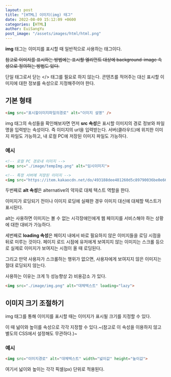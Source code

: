 ```yaml
---
layout: post
title: "[HTML] 이미지(img) 태그"
date: 2022-08-09 15:12:09 +0600
categories: [HTML]
author: EuiSangYu
post_image: "/assets/images/html/html.png"
---
```


**img** 태그는 이미지를 표시할 때 일반적으로 사용하는 태그이다.

~~참고로 이미지를 표시하는 방법에는 표시할 엘리먼트 대상에 background-image 속성으로 정의하는 방법도 있다.~~

단일 태그로서 닫는 </> 태그를 필요로 하지 않는다. 콘텐츠를 적어주는 대신 표시할 이미지에 대한 정보를 속성으로 지정해주어야 한다.

## 기본 형태

```html
<img src="표시할이미지파일의경로" alt="이미지 설명" />
```

img 태그의 속성들을 확인해보자면 먼저 **src 속성**은 표시할 이미지의 경로 정보와 파일명을 입력받는 속성이다. 즉 이미지의 url을 입력받는다. 서버(클라우드)에 위치한 이미지 파일도 가능하고, 내 로컬 PC에 저장된 이미지 파일도 가능하다.

### 예시

```html
<!-- 로컬 PC 경로내 이미지 -->
<img src="./image/tempImg.png" alt="임시이미지">

<!-- 특정 서버에 저장된 이미지 -->
<img src="https://item.kakaocdn.net/do/493188dee481260d5c89790036be0e66effd194bae87d73dd00522794070855d" alt="클라우드에저장된이미지" >
```

두번째로 **alt 속성**은 alternative의 약자로 대체 텍스트 역할을 한다.

이미지가 로딩되기 전이나 이미지 로딩에 실패한 경우 이미지 대신에 대체할 텍스트가 표시된다.

alt는 사용하면 이미지는 볼 수 없는 시각장애인에게 웹 페이지를 서비스해야 하는 상황에 대한 대비가 가능하다.

세번째로 **loading 속성**은 페이지 내에서 바로 필요하지 않은 이미지들을 로딩 시점을 뒤로 미루는 것이다. 페이지 로드 시점에 유저에게 보여지지 않는 이미지는 스크롤 등으로 실제로 이미지가 보여지는 시점이 올 때 로딩된다.

그리고 만약 사용자가 스크롤하는 행위가 없으면, 사용자에게 보여지지 않은 이미지는 절대 로딩되지 않는다.

사용하는 이유는 크게 1) 성능향상 2) 비용감소 가 있다.

```html
<img src="./image/img.png" alt="대체텍스트" loading="lazy">
```

## 이미지 크기 조절하기

img 태그를 통해 이미지를 표시할 때는 이미지가 표시될 크기를 지정할 수 있다.

이 때 넒이와 높이를 속성으로 각각 지정할 수 있다.~(참고로 이 속성을 이용하지 않고 별도의 CSS에서 설정해도 무관하다.)~

### 예시

```html
<img src="이미지경로" alt="대체텍스트" width="넓이값" height="높이값">
```

여기서 넓이와 높이는 각각 픽셀(px) 단위로 적용된다.